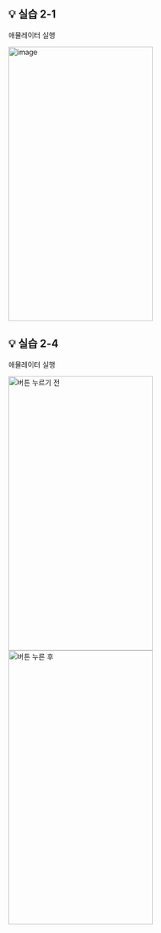 ## 💡 실습 2-1

애뮬레이터 실행

<img width="290" height="550" alt="image" src="https://github.com/yxhwxn/AndroidStudio-java/assets/87745916/60b38212-a6a6-4f1d-9bde-d3b71fd6ee9b">


## 💡 실습 2-4

애뮬레이터 실행

<p>  
    <img width="290" height="550" alt="버튼 누르기 전" src="https://github.com/yxhwxn/AndroidStudio-java/assets/87745916/09b13adf-00f9-47f0-8e1c-745c4fd48788">
    <img width="290" height="550" alt="버튼 누른 후" src="https://github.com/yxhwxn/AndroidStudio-java/assets/87745916/1557c485-4546-46bc-9b8f-dfe9a99255ba">
</p>


